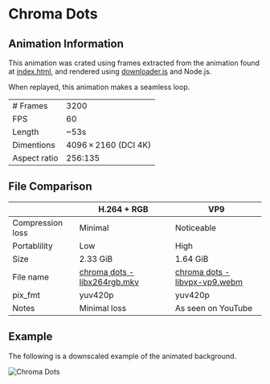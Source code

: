 # Chroma Dots
## Animation Information

This animation was crated using frames extracted from the animation found at [index.html](./index.html), and rendered using [downloader.js](./downloader.js) and Node.js.

When replayed, this animation makes a seamless loop.

| | |
|---|---|
| # Frames | 3200 |
| FPS | 60 |
| Length | ~53s |
| Dimentions | 4096 × 2160 (DCI 4K) |
| Aspect ratio | 256:135 |

## File Comparison

|                  | H.264 + RGB  | VP9                |
|------------------|--------------|--------------------|
| Compression loss | Minimal      | Noticeable         |
| Portablility     | Low          | High               |
| Size             | 2.33 GiB     | 1.64 GiB           |
| File name        | [chroma dots - libx264rgb.mkv](chroma%20dots%20-%20libx264rgb.md) | [chroma dots - libvpx-vp9.webm](chroma%20dots%20-%20libvpx-vp9.md) |
| pix_fmt          | yuv420p      | yuv420p            |
| Notes            | Minimal loss | As seen on YouTube |

## Example

The following is a downscaled example of the animated background.

![Chroma Dots](chroma%20dots%20-%20example.webp)